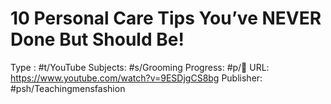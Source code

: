 # 10 Personal Care Tips You’ve NEVER Done But Should Be!
Type : #t/YouTube
Subjects: #s/Grooming
Progress: #p/🔴 
URL: https://www.youtube.com/watch?v=9ESDjgCS8bg
Publisher: #psh/Teachingmensfashion